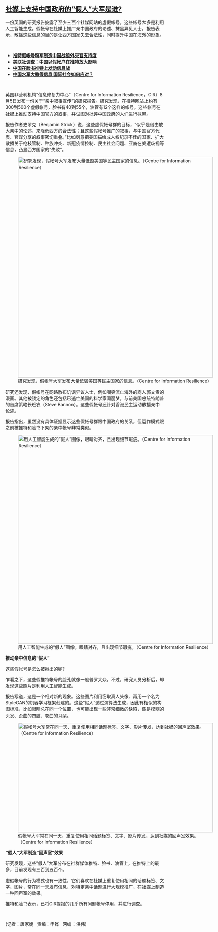 <!--1628271884000-->
[社媒上支持中国政府的“假人”大军是谁?](https://www.rfa.org/mandarin/yataibaodao/meiti/jt-08062021112101.html)
------

<p></p><p>一份英国的研究报告披露了至少三百<span>个</span>社媒网站的虚假帐号，这些帐号大多是利用人工智能生成。假帐号在社媒上推广亲中国政府的论述、抹黑异见人士。报告表示，散播这些信息的目的是让西方国家失去合法性，同时提升中国在海外的形象。</p><p><br/></p><ul><li><a href="https://www.rfa.org/mandarin/yataibaodao/meiti/cl-05122021103842.html"><strong>推特假帐号粉军制造中国战狼外交官支持度</strong></a></li><li><strong><a href="https://www.rfa.org/mandarin/Xinwen/wul0512b-05122021033643.html">美联社调查：中国以假帐户在推特放大影响</a></strong></li><li><strong><a href="https://www.rfa.org/mandarin/Xinwen/8-04132020150302.html">中国在脸书推特上发动信息战</a></strong></li><li><strong><a href="https://www.rfa.org/mandarin/yataibaodao/meiti/hc-04152020142212.html">中国水军大撒假信息 国际社会如何应对？</a></strong></li></ul><p><br/></p><p><span><span>英国非营利机构“信息修复力中心”（</span>Centre for Information Resilience，CIR）8月5日发布一份关于“亲中叙事宣传”的研究报告。研究发现，在推特网站上约有300<span>到</span>500<span>个虚假帐号，脸书有</span>40<span>到</span>55<span>个，油管有</span>12<span>个这样的帐号。这些帐号</span>在社媒上推动支持中国官方的叙事，并试图对批评中国政府的人们进行抹黑。</span></p><p><span><span>报告作者史翠克（</span>Benjamin Strick）说，这些虚假帐号群的目标，“似乎是借由放大亲中的论述，来降低西方的合法性；且这些假帐号推广的叙事，与中国官方代表、官媒分享的叙事密切重叠。”比如刻意把美国描绘成人权纪录不佳的国家、扩大散播关于枪枝管制、种族冲突、新冠疫情控制、民主社会问题、亚裔在美遭歧视等信息，凸显西方国家的“失败”。</span></p><p><span><figure class="image-richtext image-inline captioned" style="width:620px;"><img alt="研究发现，假帐号大军发布大量诋毁美国等民主国家的信息。（Centre for Information Resilience）" height="700" src="https://www.rfa.org/mandarin/yataibaodao/meiti/jt-08062021112101.html/jt0807c.jpg/@@images/8f302b33-f086-4534-ab14-5e8a5a72c925.jpeg" title="jt0807c.jpg" width="620"/><figcaption class="image-caption">研究发现，假帐号大军发布大量诋毁美国等民主国家的信息。（Centre for Information Resilience）</figcaption><small></small></figure></span></p><p><span><span>研究还发现，假帐号在网路散布讥讽异议人士，例如嘲笑流亡海外的商人郭文贵的漫画。其他被锁定的角色还包括已逃亡美国的科学家闫丽梦，与前美国总统特朗普的首席策略长班农（</span>Steve Bannon）。这些假帐号还针对香港民主运动散播亲中论述。</span></p><p><span>报告指出，虽然没有具体证据显示这些假帐号群跟中国政府的关系，但运作模式跟之前被推特和脸书下架的亲中帐号非常类似。</span></p><p><span><figure class="image-richtext image-inline captioned" style="width:620px;"><img alt="用人工智能生成的“假人”图像，眼睛对齐，且出现细节瑕疵。（Centre for Information Resilience）" height="662" src="https://www.rfa.org/mandarin/yataibaodao/meiti/jt-08062021112101.html/jt0807a.jpg/@@images/7a560f85-3dd7-4307-b02d-1ca62d4f617f.jpeg" title="jt0807a.jpg" width="620"/><figcaption class="image-caption">用人工智能生成的“假人”图像，眼睛对齐，且出现细节瑕疵。（Centre for Information Resilience）</figcaption><small></small></figure></span></p><p><span><strong><span>推动亲中信息的“假人”</span></strong></span></p><p><span><span>这些假帐号是怎么被揪出的呢</span>?</span></p><p><span>乍看之下，这些假推特帐号的脸孔就像一般普罗大众。不过，研究人员分析后，却发现这些照片是利用人工智能生成。</span></p><p><span><span>报告写道，这是一个相对新的现象。这些图片利用窃取真人头像、再用一个名为</span>StyleGAN的机器学习框架创建的。这些“假人”透过演算法生成，因此有相似的构图标准，比如眼睛总在同一个位置，也可能出现一些非常细微的缺陷，像是模糊的头发、歪曲的四肢、卷曲的耳朵。</span></p><p><span><figure class="image-richtext image-inline captioned" style="width:620px;"><img alt="假帐号大军常在同一天、重复使用相同话题标签、文字、影片传发，达到社媒的回声室效果。（Centre for Information Resilience）" height="347" src="https://www.rfa.org/mandarin/yataibaodao/meiti/jt-08062021112101.html/jt0807d.jpg/@@images/f9efa8c2-9fc3-4880-b13f-902ac6f778e0.jpeg" title="jt0807d.jpg" width="620"/><figcaption class="image-caption">假帐号大军常在同一天、重复使用相同话题标签、文字、影片传发，达到社媒的回声室效果。（Centre for Information Resilience）</figcaption><small></small></figure></span></p><p><span><strong>“</strong><strong><span>假人”大军</span></strong><strong>制造“回声室”</strong></span><strong></strong><strong>效果</strong></p><p><span><span>研究发现，这些”假人”大军分布在社群媒体推特、脸书、油管上，在推特上的最多，目前发现有三百</span>到五百个。</span></p><p><span>虚假帐号的行为模式也有一致性，它们喜欢在社媒上重复使用相同的话题标签、文字、图片，常在同一天发布信息，对特定亲中话题进行大规模推广，在社媒上制造一种回声室的效果。</span></p><p><span><span>推特和脸书表示，已将</span>CIR提报的几乎所有问题帐号停用，并进行调查。</span></p><p><br/></p><p><span>(记者：唐家婕   责编：申铧   网编：洪伟)</span></p>
